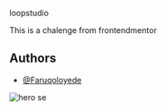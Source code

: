 loopstudio

This is a chalenge from frontendmentor 
## Authors

- [@Faruqoloyede](https://www.github.com/Faruqoloyede)

![hero se](https://user-images.githubusercontent.com/110859825/193126885-af1aceea-d87a-4d38-a336-86bb90d4d624.jpg)
